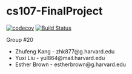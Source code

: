 # cs107-FinalProject
[![codecov](https://codecov.io/gh/ZLYEPJ20/cs107-FinalProject/branch/master/graph/badge.svg?token=LM1KLHJOV6)](https://codecov.io/gh/ZLYEPJ20/cs107-FinalProject)
[![Build Status](https://travis-ci.com/ZLYEPJ20/cs107-FinalProject.svg?token=fqx5Rkqso67t3we4Gojz&branch=master)](https://travis-ci.com/ZLYEPJ20/cs107-FinalProject)

Group #20 

<ul>
  <li> Zhufeng Kang - zhk877@g.harvard.edu</li>
  <li> Yuxi Liu - yul864@mail.harvard.edu</li>
  <li> Esther Brown - estherbrown@g.harvard.edu</li>
 <ul>

